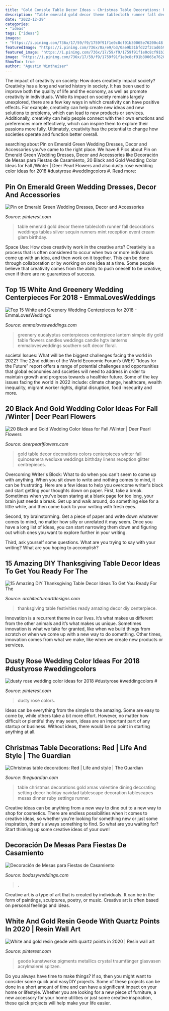 ```yaml
---
title: "Gold Console Table Decor Ideas ~ Christmas Table Decorations: Red"
description: "Table emerald gold decor theme tablecloth runner fall decorations weddings tables silver sequin runners mint reception event cream glam birthday"
date: "2022-12-29"
categories:
- "ideas"
tags: ["ideas"]
images:
- "https://i.pinimg.com/736x/17/59/f9/1759f91f1e0c8cf91b30065e76200c48.jpg"
featuredImage: "https://i.pinimg.com/736x/0a/e9/b3/0ae9b31bfd22f2cad65964153eead008.jpg"
featured_image: "https://i.pinimg.com/736x/17/59/f9/1759f91f1e0c8cf91b30065e76200c48.jpg"
image: "https://i.pinimg.com/736x/17/59/f9/1759f91f1e0c8cf91b30065e76200c48.jpg"
ShowToc: true
author: "Agustin Wintheiser"
---
```



The impact of creativity on society: How does creativity impact society?
Creativity has a long and varied history in society. It has been used to improve both the quality of life and the economy, as well as promote creativity in individuals. While its impact on society remains largely unexplored, there are a few key ways in which creativity can have positive effects. For example, creativity can help create new ideas and new solutions to problems, which can lead to new products or services. Additionally, creativity can help people connect with their own emotions and preferences more effectively, which can inspire them to explore their passions more fully. Ultimately, creativity has the potential to change how societies operate and function better overall.

	

		
searching about Pin on Emerald Green Wedding Dresses, Decor and Accessories you've came to the right place. We have 8 Pics about Pin on Emerald Green Wedding Dresses, Decor and Accessories like Decoración de Mesas para Fiestas de Casamiento, 20 Black and Gold Wedding Color Ideas for Fall /Winter | Deer Pearl Flowers and also dusty rose wedding color ideas for 2018 #dustyrose #weddingcolors #. Read more:
		
    
## Pin On Emerald Green Wedding Dresses, Decor And Accessories

<img loading=lazy src="https://i.pinimg.com/736x/41/80/15/418015abaf75db553ccfb932440c71e8--wedding-tables-decor-silver-weddings.jpg" onerror="this.onerror=null;this.src='https://tse2.mm.bing.net/th?id=OIP.frv7LOJWchIGG5d-czaCPQHaKh&amp;pid=15.1';" alt="Pin on Emerald Green Wedding Dresses, Decor and Accessories">

_Source: pinterest.com_

>table emerald gold decor theme tablecloth runner fall decorations weddings tables silver sequin runners mint reception event cream glam birthday. 

	

Space Use: How does creativity work in the creative arts?
Creativity is a process that is often considered to occur when two or more individuals come up with an idea, and then work on it together. This can be done through collaboration or by working on one idea at a time. Some people believe that creativity comes from the ability to push oneself to be creative, even if there are no guarantees of success.

    
## Top 15 White And Greenery Wedding Centerpieces For 2018 - EmmaLovesWeddings

<img loading=lazy src="http://emmalovesweddings.com/wp-content/uploads/2018/02/wedding-centerpiece-with-greenery-and-lantern.jpg" onerror="this.onerror=null;this.src='https://tse1.mm.bing.net/th?id=OIP.Ur74-1Yufb3g01ciuNusnwHaJ4&amp;pid=15.1';" alt="Top 15 White and Greenery Wedding Centerpieces for 2018 - EmmaLovesWeddings">

_Source: emmalovesweddings.com_

>greenery eucalyptus centerpieces centerpiece lantern simple diy gold table flowers candles weddings candle hgtv lanterns emmalovesweddings southern soft decor floral. 

	

societal Issues: What will be the biggest challenges facing the world in 2022?
The 22nd edition of the World Economic Forum’s (WEF) “Ideas for the Future” report offers a range of potential challenges and opportunities that global economies and societies will need to address in order to maintain growth and progress towards a healthier future. Some of the key issues facing the world in 2022 include: climate change, healthcare, wealth inequality, migrant worker rights, digital disruption, food insecurity and more.

    
## 20 Black And Gold Wedding Color Ideas For Fall /Winter | Deer Pearl Flowers

<img loading=lazy src="http://www.deerpearlflowers.com/wp-content/uploads/2017/09/gold-and-black-wedding-table-decor.jpg" onerror="this.onerror=null;this.src='https://tse2.mm.bing.net/th?id=OIP.Y_fH3ok73ZZ9GzzR9iACEQHaLH&amp;pid=15.1';" alt="20 Black and Gold Wedding Color Ideas for Fall /Winter | Deer Pearl Flowers">

_Source: deerpearlflowers.com_

>gold table decor decorations colors centerpieces winter fall quinceanera wedluxe weddings birthday linens reception glitter centrepieces. 

	

Overcoming Writer's Block: What to do when you can't seem to come up with anything.
When you sit down to write and nothing comes to mind, it can be frustrating. Here are a few ideas to help you overcome writer's block and start getting your thoughts down on paper.
First, take a break. Sometimes when you've been staring at a blank page for too long, your brain just needs a break. Get up and walk around, do something else for a little while, and then come back to your writing with fresh eyes.

Second, try brainstorming. Get a piece of paper and write down whatever comes to mind, no matter how silly or unrelated it may seem. Once you have a long list of ideas, you can start narrowing them down and figuring out which ones you want to explore further in your writing.

Third, ask yourself some questions. What are you trying to say with your writing? What are you hoping to accomplish?

    
## 15 Amazing DIY Thanksgiving Table Decor Ideas To Get You Ready For The

<img loading=lazy src="https://www.architectureartdesigns.com/wp-content/uploads/2016/11/15-Amazing-DIY-Thanksgiving-Table-Decor-Ideas-To-Get-You-Ready-For-The-Festivities-8.jpg" onerror="this.onerror=null;this.src='https://tse4.mm.bing.net/th?id=OIP.REvMr8GfPYVdYiWnBHGcFQHaLL&amp;pid=15.1';" alt="15 Amazing DIY Thanksgiving Table Decor Ideas To Get You Ready For The">

_Source: architectureartdesigns.com_

>thanksgiving table festivities ready amazing decor diy centerpiece. 

	

Innovation is a recurrent theme in our lives. It’s what makes us different from the other animals and it’s what makes us unique. Sometimes innovation is what we take for granted, like when we build things from scratch or when we come up with a new way to do something. Other times, innovation comes from what we make, like when we create new products or services.

    
## Dusty Rose Wedding Color Ideas For 2018 #dustyrose #weddingcolors #

<img loading=lazy src="https://i.pinimg.com/736x/0a/e9/b3/0ae9b31bfd22f2cad65964153eead008.jpg" onerror="this.onerror=null;this.src='https://tse3.mm.bing.net/th?id=OIP.Tv0WvQAtAZtgYw4b79LyowHaP6&amp;pid=15.1';" alt="dusty rose wedding color ideas for 2018 #dustyrose #weddingcolors #">

_Source: pinterest.com_

>dusty rose colors. 

	

Ideas can be everything from the simple to the amazing. Some are easy to come by, while others take a bit more effort. However, no matter how difficult or plentiful they may seem, ideas are an important part of any startup or business. Without ideas, there would be no point in starting anything at all.

    
## Christmas Table Decorations: Red | Life And Style | The Guardian

<img loading=lazy src="http://static.guim.co.uk/sys-images/Lifeandhealth/Pix/pictures/2009/12/15/1260893072754/Ruby-table-007.jpg" onerror="this.onerror=null;this.src='https://tse3.mm.bing.net/th?id=OIP.yffOpnXjQfmrVSR7XUCazgHaJ4&amp;pid=15.1';" alt="Christmas table decorations: Red | Life and style | The Guardian">

_Source: theguardian.com_

>table christmas decorations gold xmas valentine dining decorating setting decor holiday navidad tablescape decoration tablescapes mesas dinner ruby settings runner. 

	

Creative ideas can be anything from a new way to dine out to a new way to shop for cosmetics. There are endless possibilities when it comes to creative ideas, so whether you're looking for something new or just some inspiration, there's always something to find. So what are you waiting for? Start thinking up some creative ideas of your own!

    
## Decoración De Mesas Para Fiestas De Casamiento

<img loading=lazy src="https://bodasyweddings.com/wp-content/uploads/2016/05/Un-look-glam-para-la-decoracion-de-mesas-para-fiestas-de-casamiento.jpg" onerror="this.onerror=null;this.src='https://tse4.mm.bing.net/th?id=OIP.m2xh1HCTl-ljBzn6cGJacQHaKH&amp;pid=15.1';" alt="Decoración de Mesas para Fiestas de Casamiento">

_Source: bodasyweddings.com_

>. 

	

Creative art is a type of art that is created by individuals. It can be in the form of paintings, sculptures, poetry, or music. Creative art is often based on personal feelings and ideas.

    
## White And Gold Resin Geode With Quartz Points In 2020 | Resin Wall Art

<img loading=lazy src="https://i.pinimg.com/736x/17/59/f9/1759f91f1e0c8cf91b30065e76200c48.jpg" onerror="this.onerror=null;this.src='https://tse2.mm.bing.net/th?id=OIP.lwmziv7NhncfaOZF1kbnkAHaJ3&amp;pid=15.1';" alt="White and gold resin geode with quartz points in 2020 | Resin wall art">

_Source: pinterest.com_

>geode kunstwerke pigments metallics crystal traumfänger glasvasen acrylmalerei spitzen. 

	

Do you always have time to make things? If so, then you might want to consider some quick and easyDIY projects. Some of these projects can be done in a short amount of time and can have a significant impact on your home or lifestyle. Whether you are looking for a new piece of furniture, a new accessory for your home utilities or just some creative inspiration, these quick projects will help make your life easier.

